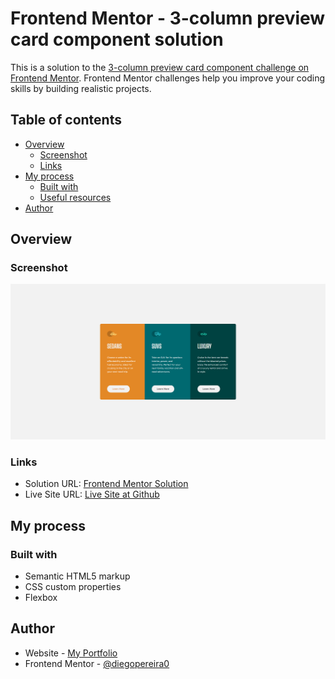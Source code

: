 # Frontend Mentor - 3-column preview card component solution

This is a solution to the [3-column preview card component challenge on Frontend Mentor](https://www.frontendmentor.io/challenges/3column-preview-card-component-pH92eAR2-). Frontend Mentor challenges help you improve your coding skills by building realistic projects.

## Table of contents

- [Overview](#overview)
  - [Screenshot](#screenshot)
  - [Links](#links)
- [My process](#my-process)
  - [Built with](#built-with)
  - [Useful resources](#useful-resources)
- [Author](#author)

## Overview

### Screenshot

![](./3-column-preview-card-screenshot.png)

### Links

- Solution URL: [Frontend Mentor Solution](https://www.frontendmentor.io/solutions/profile-card-component-main-gNsv1e-eO_)
- Live Site URL: [Live Site at Github](https://diegopereira0.github.io/profile-card-component-main/)

## My process

### Built with

- Semantic HTML5 markup
- CSS custom properties
- Flexbox

## Author

- Website - [My Portfolio](https://dribbble.com/diego-pereira)
- Frontend Mentor - [@diegopereira0](https://www.frontendmentor.io/profile/diegopereira0)
